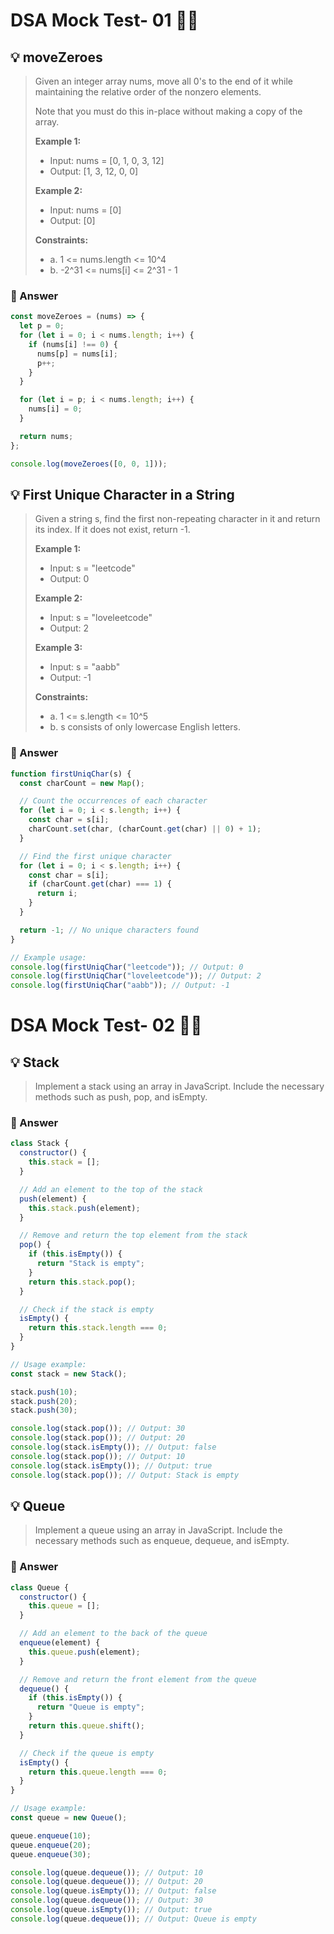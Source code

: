 # DSA Mock Test- 01 📕🚀

## 💡 moveZeroes

> Given an integer array nums, move all 0's to the end of it while maintaining the relative order of the nonzero elements.
>
> Note that you must do this in-place without making a copy of the array.
>
> **Example 1:**
>
> - Input: nums = [0, 1, 0, 3, 12]
> - Output: [1, 3, 12, 0, 0]
>
> **Example 2:**
>
> - Input: nums = [0]
> - Output: [0]
>
> **Constraints:**
>
> - a. 1 <= nums.length <= 10^4
> - b. -2^31 <= nums[i] <= 2^31 - 1

### 🚀 Answer

```javascript
const moveZeroes = (nums) => {
  let p = 0;
  for (let i = 0; i < nums.length; i++) {
    if (nums[i] !== 0) {
      nums[p] = nums[i];
      p++;
    }
  }

  for (let i = p; i < nums.length; i++) {
    nums[i] = 0;
  }

  return nums;
};

console.log(moveZeroes([0, 0, 1]));
```

## 💡 First Unique Character in a String

> Given a string s, find the first non-repeating character in it and return its index. If it does not exist, return -1.
>
> **Example 1:**
>
> - Input: s = "leetcode"
> - Output: 0
>
> **Example 2:**
>
> - Input: s = "loveleetcode"
> - Output: 2
>
> **Example 3:**
>
> - Input: s = "aabb"
> - Output: -1
>
> **Constraints:**
>
> - a. 1 <= s.length <= 10^5
> - b. s consists of only lowercase English letters.

### 🚀 Answer

```javascript
function firstUniqChar(s) {
  const charCount = new Map();

  // Count the occurrences of each character
  for (let i = 0; i < s.length; i++) {
    const char = s[i];
    charCount.set(char, (charCount.get(char) || 0) + 1);
  }

  // Find the first unique character
  for (let i = 0; i < s.length; i++) {
    const char = s[i];
    if (charCount.get(char) === 1) {
      return i;
    }
  }

  return -1; // No unique characters found
}

// Example usage:
console.log(firstUniqChar("leetcode")); // Output: 0
console.log(firstUniqChar("loveleetcode")); // Output: 2
console.log(firstUniqChar("aabb")); // Output: -1
```

# DSA Mock Test- 02 📕🚀

## 💡 Stack

> Implement a stack using an array in JavaScript. Include the necessary methods such as push, pop, and isEmpty.

### 🚀 Answer

```javascript
class Stack {
  constructor() {
    this.stack = [];
  }

  // Add an element to the top of the stack
  push(element) {
    this.stack.push(element);
  }

  // Remove and return the top element from the stack
  pop() {
    if (this.isEmpty()) {
      return "Stack is empty";
    }
    return this.stack.pop();
  }

  // Check if the stack is empty
  isEmpty() {
    return this.stack.length === 0;
  }
}

// Usage example:
const stack = new Stack();

stack.push(10);
stack.push(20);
stack.push(30);

console.log(stack.pop()); // Output: 30
console.log(stack.pop()); // Output: 20
console.log(stack.isEmpty()); // Output: false
console.log(stack.pop()); // Output: 10
console.log(stack.isEmpty()); // Output: true
console.log(stack.pop()); // Output: Stack is empty
```

## 💡 Queue

> Implement a queue using an array in JavaScript. Include the necessary methods such as enqueue, dequeue, and isEmpty.

### 🚀 Answer

```javascript
class Queue {
  constructor() {
    this.queue = [];
  }

  // Add an element to the back of the queue
  enqueue(element) {
    this.queue.push(element);
  }

  // Remove and return the front element from the queue
  dequeue() {
    if (this.isEmpty()) {
      return "Queue is empty";
    }
    return this.queue.shift();
  }

  // Check if the queue is empty
  isEmpty() {
    return this.queue.length === 0;
  }
}

// Usage example:
const queue = new Queue();

queue.enqueue(10);
queue.enqueue(20);
queue.enqueue(30);

console.log(queue.dequeue()); // Output: 10
console.log(queue.dequeue()); // Output: 20
console.log(queue.isEmpty()); // Output: false
console.log(queue.dequeue()); // Output: 30
console.log(queue.isEmpty()); // Output: true
console.log(queue.dequeue()); // Output: Queue is empty
```
